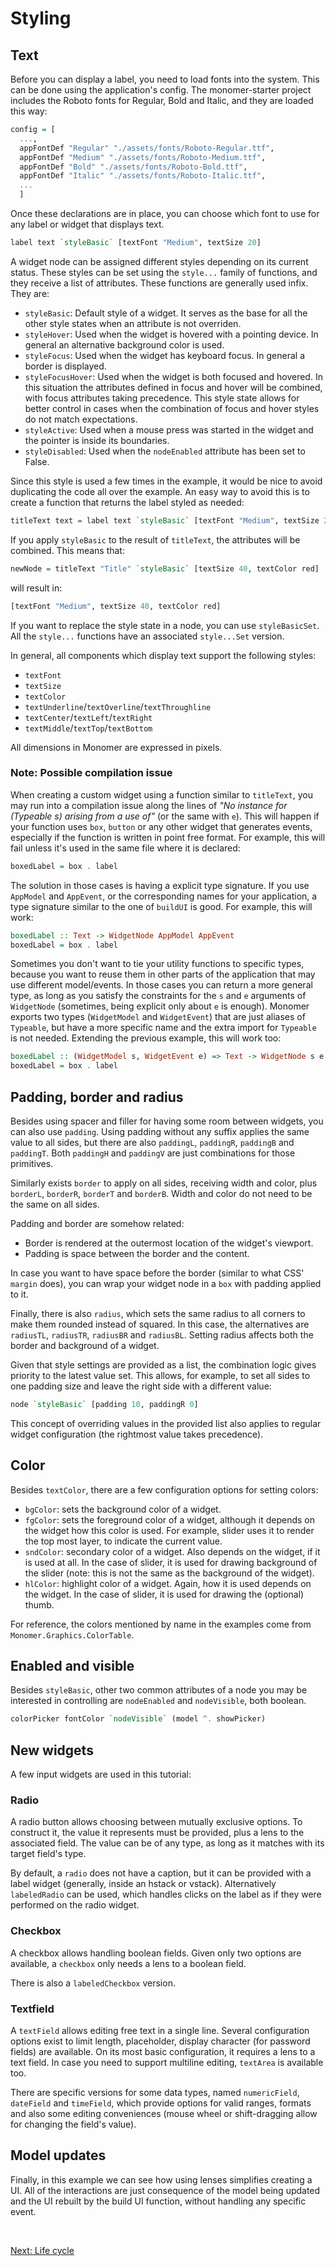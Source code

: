 # Styling

## Text

Before you can display a label, you need to load fonts into the system. This can
be done using the application's config. The monomer-starter project includes the
Roboto fonts for Regular, Bold and Italic, and they are loaded this way:

```haskell
config = [
  ...,
  appFontDef "Regular" "./assets/fonts/Roboto-Regular.ttf",
  appFontDef "Medium" "./assets/fonts/Roboto-Medium.ttf",
  appFontDef "Bold" "./assets/fonts/Roboto-Bold.ttf",
  appFontDef "Italic" "./assets/fonts/Roboto-Italic.ttf",
  ...
  ]
```

Once these declarations are in place, you can choose which font to use for any
label or widget that displays text.

```haskell
label text `styleBasic` [textFont "Medium", textSize 20]
```

A widget node can be assigned different styles depending on its current status.
These styles can be set using the `style...` family of functions, and they
receive a list of attributes. These functions are generally used infix. They
are:

- `styleBasic`: Default style of a widget. It serves as the base for all the
  other style states when an attribute is not overriden.
- `styleHover`: Used when the widget is hovered with a pointing device. In
  general an alternative background color is used.
- `styleFocus`: Used when the widget has keyboard focus. In general a border is
  displayed.
- `styleFocusHover`: Used when the widget is both focused and hovered. In this
  situation the attributes defined in focus and hover will be combined, with
  focus attributes taking precedence. This style state allows for better control
  in cases when the combination of focus and hover styles do not match
  expectations.
- `styleActive`: Used when a mouse press was started in the widget and the
  pointer is inside its boundaries.
- `styleDisabled`: Used when the `nodeEnabled` attribute has been set to False.

Since this style is used a few times in the example, it would be nice to avoid
duplicating the code all over the example. An easy way to avoid this is to
create a function that returns the label styled as needed:

```haskell
titleText text = label text `styleBasic` [textFont "Medium", textSize 20]
```

If you apply `styleBasic` to the result of `titleText`, the attributes will be
combined. This means that:

```haskell
newNode = titleText "Title" `styleBasic` [textSize 40, textColor red]
```

will result in:

```haskell
[textFont "Medium", textSize 40, textColor red]
```

If you want to replace the style state in a node, you can use `styleBasicSet`.
All the `style...` functions have an associated `style...Set` version.

In general, all components which display text support the following styles:

- `textFont`
- `textSize`
- `textColor`
- `textUnderline`/`textOverline`/`textThroughline`
- `textCenter`/`textLeft`/`textRight`
- `textMiddle`/`textTop`/`textBottom`

All dimensions in Monomer are expressed in pixels.

### Note: Possible compilation issue

When creating a custom widget using a function similar to `titleText`, you may
run into a compilation issue along the lines of _*"No instance for (Typeable s)
arising from a use of"*_ (or the same with `e`). This will happen if your
function uses `box`, `button` or any other widget that generates events,
especially if the function is written in point free format. For example, this
will fail unless it's used in the same file where it is declared:

```haskell
boxedLabel = box . label
```

The solution in those cases is having a explicit type signature. If you use
`AppModel` and `AppEvent`, or the corresponding names for your application,
a type signature similar to the one of `buildUI` is good. For example, this
will work:

```haskell
boxedLabel :: Text -> WidgetNode AppModel AppEvent
boxedLabel = box . label
```

Sometimes you don't want to tie your utility functions to specific types,
because you want to reuse them in other parts of the application that may use
different model/events. In those cases you can return a more general type, as
long as you satisfy the constraints for the `s` and `e` arguments of
`WidgetNode` (sometimes, being explicit only about `e` is enough). Monomer
exports two types (`WidgetModel` and `WidgetEvent`) that are just aliases of
`Typeable`, but have a more specific name and the extra import for `Typeable` is
not needed. Extending the previous example, this will work too:

```haskell
boxedLabel :: (WidgetModel s, WidgetEvent e) => Text -> WidgetNode s e
boxedLabel = box . label
```

## Padding, border and radius

Besides using spacer and filler for having some room between widgets, you can
also use `padding`. Using padding without any suffix applies the same value to
all sides, but there are also `paddingL`, `paddingR`, `paddingB` and `paddingT`.
Both `paddingH` and `paddingV` are just combinations for those primitives.

Similarly exists `border` to apply on all sides, receiving width and color, plus
`borderL`, `borderR`, `borderT` and `borderB`. Width and color do not need to be
the same on all sides.

Padding and border are somehow related:

- Border is rendered at the outermost location of the widget's viewport.
- Padding is space between the border and the content.

In case you want to have space before the border (similar to what CSS' `margin`
does), you can wrap your widget node in a `box` with padding applied to it.

Finally, there is also `radius`, which sets the same radius to all corners to
make them rounded instead of squared. In this case, the alternatives are
`radiusTL`, `radiusTR`, `radiusBR` and `radiusBL`. Setting radius affects both
the border and background of a widget.

Given that style settings are provided as a list, the combination logic gives
priority to the latest value set. This allows, for example, to set all sides to
one padding size and leave the right side with a different value:

```haskell
node `styleBasic` [padding 10, paddingR 0]
```

This concept of overriding values in the provided list also applies to regular
widget configuration (the rightmost value takes precedence).

## Color

Besides `textColor`, there are a few configuration options for setting colors:

- `bgColor`: sets the background color of a widget.
- `fgColor`: sets the foreground color of a widget, although it depends on the
widget how this color is used. For example, slider uses it to render the top
most layer, to indicate the current value.
- `sndColor`: secondary color of a widget. Also depends on the widget, if it 
is used at all. In the case of slider, it is used for drawing background of the
slider (note: this is not the same as the background of the widget).
- `hlColor`: highlight color of a widget. Again, how it is used depends on the
widget. In the case of slider, it is used for drawing the (optional) thumb.

For reference, the colors mentioned by name in the examples come from
`Monomer.Graphics.ColorTable`.

## Enabled and visible

Besides `styleBasic`, other two common attributes of a node you may be interested in
controlling are `nodeEnabled` and `nodeVisible`, both boolean.

```haskell
colorPicker fontColor `nodeVisible` (model ^. showPicker)
```

## New widgets

A few input widgets are used in this tutorial:

### Radio

A radio button allows choosing between mutually exclusive options. To construct
it, the value it represents must be provided, plus a lens to the associated
field. The value can be of any type, as long as it matches with its target
field's type.

By default, a `radio` does not have a caption, but it can be provided with a
label widget (generally, inside an hstack or vstack). Alternatively
`labeledRadio` can be used, which handles clicks on the label as if they were
performed on the radio widget.

### Checkbox

A checkbox allows handling boolean fields. Given only two options are available,
a `checkbox` only needs a lens to a boolean field.

There is also a `labeledCheckbox` version.

### Textfield

A `textField` allows editing free text in a single line. Several configuration
options exist to limit length, placeholder, display character (for password
fields) are available. On its most basic configuration, it requires a lens to
a text field. In case you need to support multiline editing, `textArea` is
available too.

There are specific versions for some data types, named `numericField`,
`dateField` and `timeField`, which provide options for valid ranges, formats and
also some editing conveniences (mouse wheel or shift-dragging allow for changing
the field's value).

## Model updates

Finally, in this example we can see how using lenses simplifies creating a UI.
All of the interactions are just consequence of the model being updated and the
UI rebuilt by the build UI function, without handling any specific event.

<br/>

[Next: Life cycle](03-life-cycle.md)
